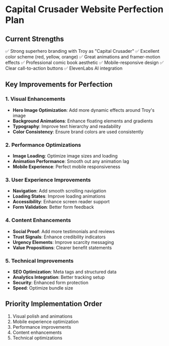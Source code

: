 # Capital Crusader Website Perfection Plan

## Current Strengths
✅ Strong superhero branding with Troy as "Capital Crusader"
✅ Excellent color scheme (red, yellow, orange)
✅ Great animations and framer-motion effects
✅ Professional comic book aesthetic
✅ Mobile-responsive design
✅ Clear call-to-action buttons
✅ ElevenLabs AI integration

## Key Improvements for Perfection

### 1. Visual Enhancements
- **Hero Image Optimization**: Add more dynamic effects around Troy's image
- **Background Animations**: Enhance floating elements and gradients
- **Typography**: Improve text hierarchy and readability
- **Color Consistency**: Ensure brand colors are used consistently

### 2. Performance Optimizations
- **Image Loading**: Optimize image sizes and loading
- **Animation Performance**: Smooth out any animation lag
- **Mobile Experience**: Perfect mobile responsiveness

### 3. User Experience Improvements
- **Navigation**: Add smooth scrolling navigation
- **Loading States**: Improve loading animations
- **Accessibility**: Enhance screen reader support
- **Form Validation**: Better form feedback

### 4. Content Enhancements
- **Social Proof**: Add more testimonials and reviews
- **Trust Signals**: Enhance credibility indicators
- **Urgency Elements**: Improve scarcity messaging
- **Value Propositions**: Clearer benefit statements

### 5. Technical Improvements
- **SEO Optimization**: Meta tags and structured data
- **Analytics Integration**: Better tracking setup
- **Security**: Enhanced form protection
- **Speed**: Optimize bundle size

## Priority Implementation Order
1. Visual polish and animations
2. Mobile experience optimization
3. Performance improvements
4. Content enhancements
5. Technical optimizations
